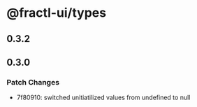 # @fractl-ui/types

## 0.3.2

## 0.3.0

### Patch Changes

- 7f80910: switched unitiatilized values from undefined to null
